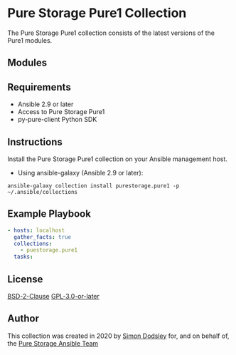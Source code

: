 # Pure Storage Pure1 Collection

The Pure Storage Pure1 collection consists of the latest versions of the Pure1 modules.

## Modules

## Requirements

- Ansible 2.9 or later
- Access to Pure Storage Pure1
- py-pure-client Python SDK

## Instructions

Install the Pure Storage Pure1 collection on your Ansible management host.

- Using ansible-galaxy (Ansible 2.9 or later):
```
ansible-galaxy collection install purestorage.pure1 -p ~/.ansible/collections
```

## Example Playbook
```yaml
- hosts: localhost
  gather_facts: true
  collections:
    - puestorage.pure1
  tasks:
```

## License

[BSD-2-Clause](https://directory.fsf.org/wiki?title=License:FreeBSD)
[GPL-3.0-or-later](https://www.gnu.org/licenses/gpl-3.0.en.html)

## Author

This collection was created in 2020 by [Simon Dodsley](@sdodsley) for, and on behalf of, the [Pure Storage Ansible Team](pure-ansible-team@purestorage.com)

